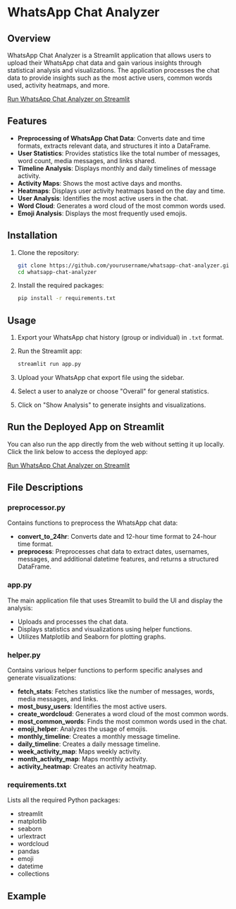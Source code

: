 # WhatsApp Chat Analyzer

## Overview

WhatsApp Chat Analyzer is a Streamlit application that allows users to upload their WhatsApp chat data and gain various insights through statistical analysis and visualizations. The application processes the chat data to provide insights such as the most active users, common words used, activity heatmaps, and more.

<a href="https://whatsappchatanalysis777.streamlit.app" target="_blank">Run WhatsApp Chat Analyzer on Streamlit</a>


## Features

- **Preprocessing of WhatsApp Chat Data**: Converts date and time formats, extracts relevant data, and structures it into a DataFrame.
- **User Statistics**: Provides statistics like the total number of messages, word count, media messages, and links shared.
- **Timeline Analysis**: Displays monthly and daily timelines of message activity.
- **Activity Maps**: Shows the most active days and months.
- **Heatmaps**: Displays user activity heatmaps based on the day and time.
- **User Analysis**: Identifies the most active users in the chat.
- **Word Cloud**: Generates a word cloud of the most common words used.
- **Emoji Analysis**: Displays the most frequently used emojis.

## Installation

1. Clone the repository:
    ```sh
    git clone https://github.com/yourusername/whatsapp-chat-analyzer.git
    cd whatsapp-chat-analyzer
    ```

2. Install the required packages:
    ```sh
    pip install -r requirements.txt
    ```

## Usage

1. Export your WhatsApp chat history (group or individual) in `.txt` format.
2. Run the Streamlit app:
    ```sh
    streamlit run app.py
    ```

3. Upload your WhatsApp chat export file using the sidebar.

4. Select a user to analyze or choose "Overall" for general statistics.

5. Click on "Show Analysis" to generate insights and visualizations.

## Run the Deployed App on Streamlit

You can also run the app directly from the web without setting it up locally. Click the link below to access the deployed app:

[Run WhatsApp Chat Analyzer on Streamlit](https://whatsappchatanalysis777.streamlit.app/)





## File Descriptions

### preprocessor.py

Contains functions to preprocess the WhatsApp chat data:

- **convert_to_24hr**: Converts date and 12-hour time format to 24-hour time format.
- **preprocess**: Preprocesses chat data to extract dates, usernames, messages, and additional datetime features, and returns a structured DataFrame.

### app.py

The main application file that uses Streamlit to build the UI and display the analysis:

- Uploads and processes the chat data.
- Displays statistics and visualizations using helper functions.
- Utilizes Matplotlib and Seaborn for plotting graphs.

### helper.py

Contains various helper functions to perform specific analyses and generate visualizations:

- **fetch_stats**: Fetches statistics like the number of messages, words, media messages, and links.
- **most_busy_users**: Identifies the most active users.
- **create_wordcloud**: Generates a word cloud of the most common words.
- **most_common_words**: Finds the most common words used in the chat.
- **emoji_helper**: Analyzes the usage of emojis.
- **monthly_timeline**: Creates a monthly message timeline.
- **daily_timeline**: Creates a daily message timeline.
- **week_activity_map**: Maps weekly activity.
- **month_activity_map**: Maps monthly activity.
- **activity_heatmap**: Creates an activity heatmap.

### requirements.txt

Lists all the required Python packages:

- streamlit
- matplotlib
- seaborn
- urlextract
- wordcloud
- pandas
- emoji
- datetime
- collections

## Example



